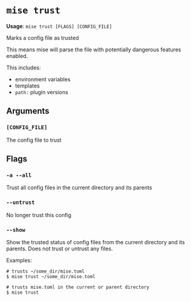# `mise trust`

**Usage**: `mise trust [FLAGS] [CONFIG_FILE]`

Marks a config file as trusted

This means mise will parse the file with potentially dangerous
features enabled.

This includes:

- environment variables
- templates
- `path:` plugin versions

## Arguments

### `[CONFIG_FILE]`

The config file to trust

## Flags

### `-a --all`

Trust all config files in the current directory and its parents

### `--untrust`

No longer trust this config

### `--show`

Show the trusted status of config files from the current directory and its parents.
Does not trust or untrust any files.

Examples:

    # trusts ~/some_dir/mise.toml
    $ mise trust ~/some_dir/mise.toml

    # trusts mise.toml in the current or parent directory
    $ mise trust
